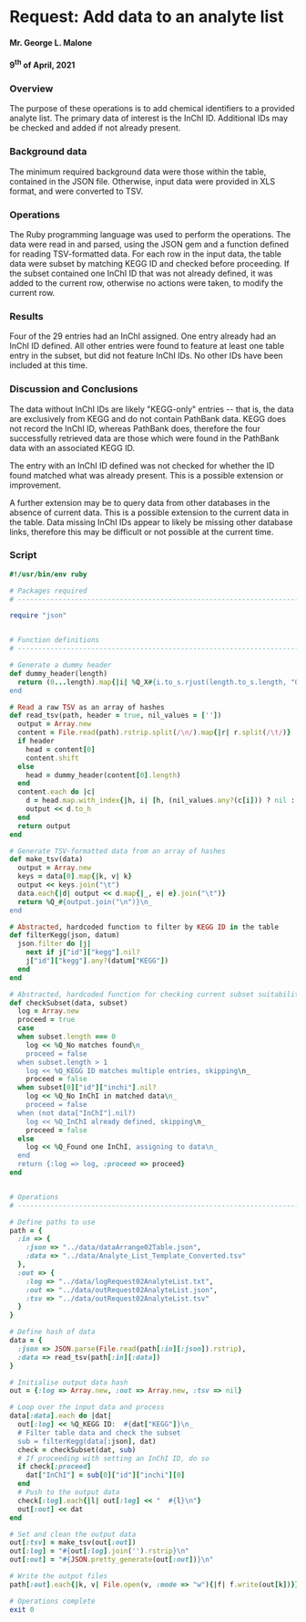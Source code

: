 # Request:  Add data to an analyte list
#### Mr. George L. Malone
#### 9<sup>th</sup> of April, 2021


### Overview

The purpose of these operations is to add chemical identifiers to a provided
analyte list.  The primary data of interest is the InChI ID.  Additional IDs
may be checked and added if not already present.


### Background data

The minimum required background data were those within the table, contained in
the JSON file.  Otherwise, input data were provided in XLS format, and were
converted to TSV.


### Operations

The Ruby programming language was used to perform the operations.  The data
were read in and parsed, using the JSON gem and a function defined for reading
TSV-formatted data.  For each row in the input data, the table data were subset
by matching KEGG ID and checked before proceeding.  If the subset contained one
InChI ID that was not already defined, it was added to the current row,
otherwise no actions were taken, to modify the current row.


### Results

Four of the 29 entries had an InChI assigned.  One entry already had an InChI
ID defined.  All other entries were found to feature at least one table entry
in the subset, but did not feature InChI IDs.  No other IDs have been included
at this time.


### Discussion and Conclusions

The data without InChI IDs are likely "KEGG-only" entries -- that is, the data
are exclusively from KEGG and do not contain PathBank data.  KEGG does not
record the InChI ID, whereas PathBank does, therefore the four successfully
retrieved data are those which were found in the PathBank data with an
associated KEGG ID.

The entry with an InChI ID defined was not checked for whether the ID found
matched what was already present.  This is a possible extension or improvement.

A further extension may be to query data from other databases in the absence of
current data.  This is a possible extension to the current data in the table.
Data missing InChI IDs appear to likely be missing other database links,
therefore this may be difficult or not possible at the current time.


### Script

```ruby
#!/usr/bin/env ruby

# Packages required
# -----------------------------------------------------------------------------

require "json"


# Function definitions
# -----------------------------------------------------------------------------

# Generate a dummy header
def dummy_header(length)
  return (0...length).map{|i| %Q_X#{i.to_s.rjust(length.to_s.length, "0")}_}
end

# Read a raw TSV as an array of hashes
def read_tsv(path, header = true, nil_values = [''])
  output = Array.new
  content = File.read(path).rstrip.split(/\n/).map{|r| r.split(/\t/)}
  if header
    head = content[0]
    content.shift
  else
    head = dummy_header(content[0].length)
  end
  content.each do |c|
    d = head.map.with_index{|h, i| [h, (nil_values.any?(c[i])) ? nil : c[i]]}
    output << d.to_h
  end
  return output
end

# Generate TSV-formatted data from an array of hashes
def make_tsv(data)
  output = Array.new
  keys = data[0].map{|k, v| k}
  output << keys.join("\t")
  data.each{|d| output << d.map{|_, e| e}.join("\t")}
  return %Q_#{output.join("\n")}\n_
end

# Abstracted, hardcoded function to filter by KEGG ID in the table
def filterKegg(json, datum)
  json.filter do |j|
    next if j["id"]["kegg"].nil?
    j["id"]["kegg"].any?(datum["KEGG"])
  end
end

# Abstracted, hardcoded function for checking current subset suitability
def checkSubset(data, subset)
  log = Array.new
  proceed = true
  case
  when subset.length === 0
    log << %Q_No matches found\n_
    proceed = false
  when subset.length > 1
    log << %Q_KEGG ID matches multiple entries, skipping\n_
    proceed = false
  when subset[0]["id"]["inchi"].nil?
    log << %Q_No InChI in matched data\n_
    proceed = false
  when (not data["InChI"].nil?)
    log << %Q_InChI already defined, skipping\n_
    proceed = false
  else
    log << %Q_Found one InChI, assigning to data\n_
  end
  return {:log => log, :proceed => proceed}
end


# Operations
# -----------------------------------------------------------------------------

# Define paths to use
path = {
  :in => {
    :json => "../data/dataArrange02Table.json",
    :data => "../data/Analyte_List_Template_Converted.tsv"
  },
  :out => {
    :log => "../data/logRequest02AnalyteList.txt",
    :out => "../data/outRequest02AnalyteList.json",
    :tsv => "../data/outRequest02AnalyteList.tsv"
  }
}

# Define hash of data
data = {
  :json => JSON.parse(File.read(path[:in][:json]).rstrip),
  :data => read_tsv(path[:in][:data])
}

# Initialise output data hash
out = {:log => Array.new, :out => Array.new, :tsv => nil}

# Loop over the input data and process
data[:data].each do |dat|
  out[:log] << %Q_KEGG ID:  #{dat["KEGG"]}\n_
  # Filter table data and check the subset
  sub = filterKegg(data[:json], dat)
  check = checkSubset(dat, sub)
  # If proceeding with setting an InChI ID, do so
  if check[:proceed]
    dat["InChI"] = sub[0]["id"]["inchi"][0]
  end
  # Push to the output data
  check[:log].each{|l| out[:log] << "  #{l}\n"}
  out[:out] << dat
end

# Set and clean the output data
out[:tsv] = make_tsv(out[:out])
out[:log] = "#{out[:log].join('').rstrip}\n"
out[:out] = "#{JSON.pretty_generate(out[:out])}\n"

# Write the output files
path[:out].each{|k, v| File.open(v, :mode => "w"){|f| f.write(out[k])}}

# Operations complete
exit 0
```
